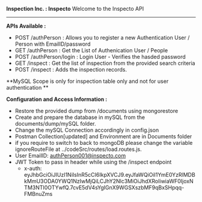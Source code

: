 **Inspection Inc. : Inspecto**
Welcome to the Inspecto API

---
**APIs Available :**
* POST /authPerson : Allows you to register a new Authentication User / Person with EmailID/password
* GET /authPerson : Get the List of Authenication User / People
* POST /authPerson/login : Login User - Verifies the hasded password
* GET /inspect : Get the list of inspection from the provided search criteria
* POST /inspect : Adds the inspection records.

**MySQL Scope is only for inspection table only and not for user authentication **

**Configuration and Access Information :**
* Restore the provided dump from /documents using mongorestore 
* Create and prepare the database in mySQL from the documents/dump/mySQL folder.
* Change the mySQL Connection accordingly in config.json
* Postman Collection[updated] and Environment are in Documents folder
* if you require to switch to back to mongoDB please change the variable ignoreRouteFile at ../codeSrc/routes/load.routes.js.
* User EmailID: authPerson001@inspecto.com
* JWT Token to pass in header while using the /inspect endpoint 
  * x-auth: eyJhbGciOiJIUzI1NiIsInR5cCI6IkpXVCJ9.eyJfaWQiOiI1YmE0YzRlMDBkMmU3ODA0YWQ1NzIwMjQiLCJhY2Nlc3MiOiJhdXRoIiwiaWF0IjoxNTM3NTI0OTYwfQ.7cvE5dV4sYgIGnX9WGSXszbMF9qBxSHpqq-FMBnuZms
